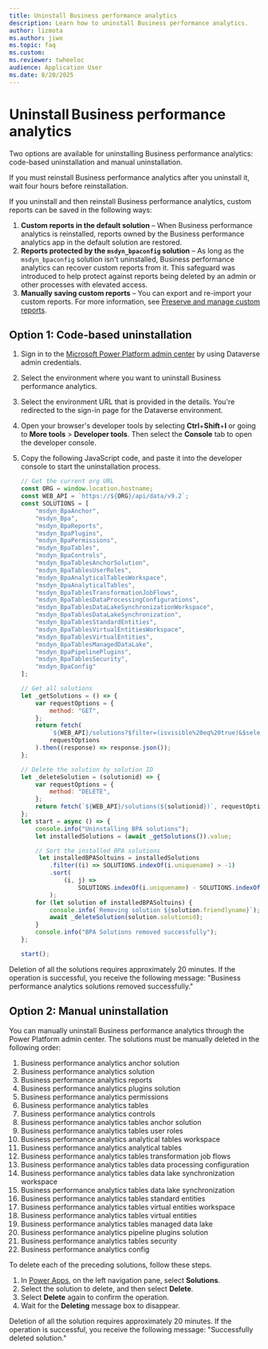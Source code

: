 ```yaml
---
title: Uninstall Business performance analytics
description: Learn how to uninstall Business performance analytics.
author: lizmota
ms.author: jiwo
ms.topic: faq
ms.custom:
ms.reviewer: twheeloc 
audience: Application User
ms.date: 8/20/2025
---
```


# Uninstall Business performance analytics

Two options are available for uninstalling Business performance analytics: code-based uninstallation and manual uninstallation.

If you must reinstall Business performance analytics after you uninstall it, wait four hours before reinstallation.

If you uninstall and then reinstall Business performance analytics, custom reports can be saved in the following ways:
1. **Custom reports in the default solution** – When Business performance analytics is reinstalled, reports owned by the Business performance analytics app in the default solution are restored.   
2. **Reports protected by the `msdyn_bpaconfig` solution** – As long as the `msdyn_bpaconfig` solution isn't uninstalled, Business performance analytics can recover custom reports from it. This safeguard was introduced to help protect against reports being deleted by an admin or other processes with elevated access.  
3. **Manually saving custom reports** – You can export and re-import your custom reports. For more information, see [Preserve and manage custom reports](./custom-reports.md).  
 

## Option 1: Code-based uninstallation

1. Sign in to the [Microsoft Power Platform admin center](https://admin.powerplatform.microsoft.com/) by using Dataverse admin credentials.
2. Select the environment where you want to uninstall Business performance analytics.
3. Select the environment URL that is provided in the details. You're redirected to the sign-in page for the Dataverse environment.
4. Open your browser's developer tools by selecting **Ctrl**+**Shift**+**I** or going to **More tools** \> **Developer tools**. Then select the **Console** tab to open the developer console.
5. Copy the following JavaScript code, and paste it into the developer console to start the uninstallation process.

    ```javascript
    // Get the current org URL
    const ORG = window.location.hostname;
    const WEB_API = `https://${ORG}/api/data/v9.2`;
    const SOLUTIONS = [
        "msdyn_BpaAnchor",
        "msdyn_Bpa",
        "msdyn_BpaReports",
        "msdyn_BpaPlugins",
        "msdyn_BpaPermissions",
        "msdyn_BpaTables",
        "msdyn_BpaControls",
        "msdyn_BpaTablesAnchorSolution",
        "msdyn_BpaTablesUserRoles",
        "msdyn_BpaAnalyticalTablesWorkspace",
        "msdyn_BpaAnalyticalTables",
        "msdyn_BpaTablesTransformationJobFlows",
        "msdyn_BpaTablesDataProcessingConfigurations",
        "msdyn_BpaTablesDataLakeSynchronizationWorkspace",
        "msdyn_BpaTablesDataLakeSynchronization",
        "msdyn_BpaTablesStandardEntities",
        "msdyn_BpaTablesVirtualEntitiesWorkspace",
        "msdyn_BpaTablesVirtualEntities",
        "msdyn_BpaTablesManagedDataLake",
        "msdyn_BpaPipelinePlugins",
        "msdyn_BpaTablesSecurity",
        "msdyn_BpaConfig"
    ];
    
    // Get all solutions
    let _getSolutions = () => {
        var requestOptions = {
            method: "GET",
        };
        return fetch(
            `${WEB_API}/solutions?$filter=(isvisible%20eq%20true)&$select=solutionid,friendlyname,uniquename`,
            requestOptions
        ).then((response) => response.json());
    };
    
    // Delete the solution by solution ID
    let _deleteSolution = (solutionid) => {
        var requestOptions = {
            method: "DELETE",
        };
        return fetch(`${WEB_API}/solutions(${solutionid})`, requestOptions);
    };
    let start = async () => {
        console.info("Uninstalling BPA solutions");
        let installedSolutions = (await _getSolutions()).value;
    
        // Sort the installed BPA solutions 
         let installedBPASoltuins = installedSolutions
            .filter((i) => SOLUTIONS.indexOf(i.uniquename) > -1)
            .sort(
                (i, j) =>
                    SOLUTIONS.indexOf(i.uniquename) - SOLUTIONS.indexOf(j.uniquename)
            );
        for (let solution of installedBPASoltuins) {
            console.info(`Removing solution ${solution.friendlyname}`);
            await _deleteSolution(solution.solutionid);
        }
        console.info("BPA Solutions removed successfully");
    };
    
    start();
    ```

Deletion of all the solutions requires approximately 20 minutes. If the operation is successful, you receive the following message: "Business performance analytics solutions removed successfully."

## Option 2: Manual uninstallation

You can manually uninstall Business performance analytics through the Power Platform admin center. The solutions must be manually deleted in the following order:

1. Business performance analytics anchor solution
2. Business performance analytics solution
3. Business performance analytics reports 
4. Business performance analytics plugins solution
5. Business performance analytics permissions 
6. Business performance analytics tables
7. Business performance analytics controls
8. Business performance analytics tables anchor solution
9. Business performance analytics tables user roles 
10. Business performance analytics analytical tables workspace
11. Business performance analytics analytical tables
12. Business performance analytics tables transformation job flows
13. Business performance analytics tables data processing configuration 
14. Business performance analytics tables data lake synchronization workspace
15. Business performance analytics tables data lake synchronization
16. Business performance analytics tables standard entities
17. Business performance analytics tables virtual entities workspace
18. Business performance analytics tables virtual entities
19. Business performance analytics tables managed data lake 
20. Business performance analytics pipeline plugins solution
21. Business performance analytics tables security 
22. Business performance analytics config 

To delete each of the preceding solutions, follow these steps.

1. In [Power Apps](https://make.preview.powerapps.com/), on the left navigation pane, select **Solutions**.
2. Select the solution to delete, and then select **Delete**.
3. Select **Delete** again to confirm the operation.
4. Wait for the **Deleting** message box to disappear.

Deletion of all the solution requires approximately 20 minutes. If the operation is successful, you receive the following message: "Successfully deleted solution."
